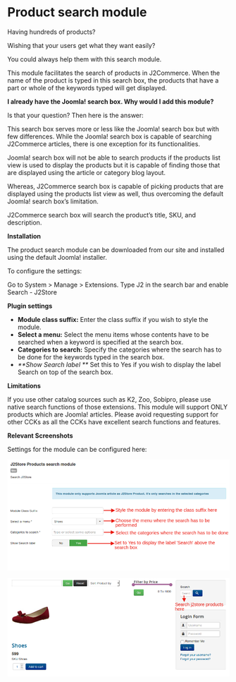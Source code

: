 # Product search module

Having hundreds of products?

Wishing that your users get what they want easily?

You could always help them with this search module.

This module facilitates the search of products in J2Commerce. When the name of the product is typed in this search box, the products that have a part or whole of the keywords typed will get displayed.

**I already have the Joomla! search box. Why would I add this module?**

Is that your question? Then here is the answer:

This search box serves more or less like the Joomla! search box but with few differences. While the Joomla! search box is capable of searching J2Commerce articles, there is one exception for its functionalities.

Joomla! search box will not be able to search products if the products list view is used to display the products but it is capable of finding those that are displayed using the article or category blog layout.

Whereas, J2Commerce search box is capable of picking products that are displayed using the products list view as well, thus overcoming the default Joomla! search box’s limitation.

J2Commerce search box will search the product’s title, SKU, and description.

**Installation**

The product search module can be downloaded from our site and installed using the default Joomla! installer.

To configure the settings:

Go to System > Manage > Extensions. Type J2 in the search bar and enable Search - J2Store

**Plugin settings**

* **Module class suffix:** Enter the class suffix if you wish to style the module.
* **Select a menu:** Select the menu items whose contents have to be searched when a keyword is specified at the search box.
* **Categories to search:** Specify the categories where the search has to be done for the keywords typed in the search box.
* _\*\*Show Search label \*\*_ Set this to Yes if you wish to display the label Search on top of the search box.

**Limitations**

If you use other catalog sources such as K2, Zoo, Sobipro, please use native search functions of those extensions. This module will support ONLY products which are Joomla! articles. Please avoid requesting support for other CCKs as all the CCKs have excellent search functions and features.

**Relevant Screenshots**

Settings for the module can be configured here:

![Product search module backend settings](https://raw.githubusercontent.com/j2store/doc-images/master/modules/product-search-module/mod_productsearchback.png)

![Product search module frontend](https://raw.githubusercontent.com/j2store/doc-images/master/modules/product-search-module/mod_productsearchfront.png)
